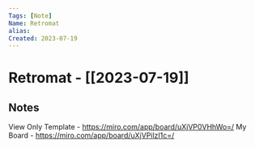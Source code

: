 ```yaml
---
Tags: [Note]
Name: Retromat
alias: 
Created: 2023-07-19
---
```

# Retromat - [[2023-07-19]]
## Notes

View Only Template - https://miro.com/app/board/uXjVP0VHhWo=/
My Board - https://miro.com/app/board/uXjVPilzI1c=/

